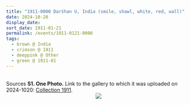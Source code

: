 ```yaml
---
title: "1911-0000 Darśhan U, India (smile, shawl, white, red, wall)"
date: 2024-10-20
display_date: 
sort_date: 1911-01-21
permalink: /events/1911-0121-0000
tags:
  - brown @ India
  - crimson @ 1911
  - deeppink @ Other
  - green @ 1911-01
---
```


<br>

<wave-list>
  <list-title color="DarkSeaGreen" width="40">Sources</list-title>
  <list-item color="BlanchedAlmond"  width="280"><b>S1. One Photo.</b> Link to the gallery to which it was uploaded on 2024-1020: <a href="https://eternalmoments.smugmug.com/Collections/Raj-Kunwar-Raul-Collection/1911">Collection 1911</a>.</list-item>
</wave-list>

<div style="text-align: center"><img src="https://pub-bcc3cbe9b1e94ba1ac28915f7a3900fa.r2.dev/1911-0000_Darshan_U_India_(smile_shawl_white_red_wall)_(Mahipalsingh_Jaisingh_Raul_Collection_scanned_by_Ankit_Khare).jpg" /></div>
